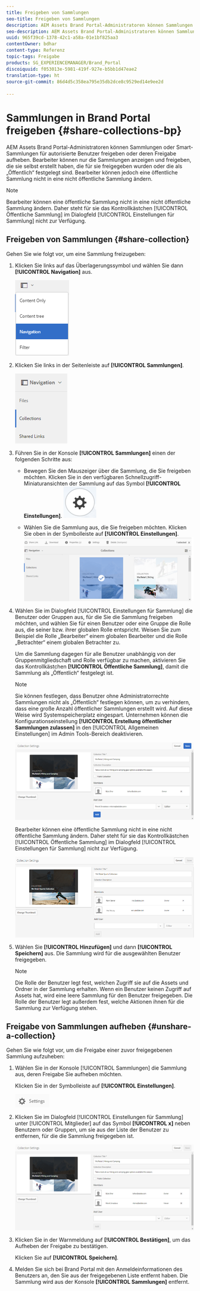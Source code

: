 ```yaml
---
title: Freigeben von Sammlungen
seo-title: Freigeben von Sammlungen
description: AEM Assets Brand Portal-Administratoren können Sammlungen oder Smart-Sammlungen für autorisierte Benutzer freigeben oder deren Freigabe aufheben. Bearbeiter können nur die Sammlungen anzeigen und freigeben, die sie selbst erstellt haben, die für sie freigegeben wurden oder die als „Öffentlich“ festgelegt sind.
seo-description: AEM Assets Brand Portal-Administratoren können Sammlungen oder Smart-Sammlungen für autorisierte Benutzer freigeben oder deren Freigabe aufheben. Bearbeiter können nur die Sammlungen anzeigen und freigeben, die sie selbst erstellt haben, die für sie freigegeben wurden oder die als „Öffentlich“ festgelegt sind.
uuid: 965f39cd-1378-42c1-a58a-01e1bf825aa3
contentOwner: bdhar
content-type: Referenz
topic-tags: Freigabe
products: SG_EXPERIENCEMANAGER/Brand_Portal
discoiquuid: f053013e-5981-419f-927e-b5bb1d47eae2
translation-type: ht
source-git-commit: 86d4d5c358ea795e35db2dce8c9529ed14e9ee2d

---
```



# Sammlungen in Brand Portal freigeben {#share-collections-bp}

AEM Assets Brand Portal-Administratoren können Sammlungen oder Smart-Sammlungen für autorisierte Benutzer freigeben oder deren Freigabe aufheben. Bearbeiter können nur die Sammlungen anzeigen und freigeben, die sie selbst erstellt haben, die für sie freigegeben wurden oder die als „Öffentlich“ festgelegt sind. Bearbeiter können jedoch eine öffentliche Sammlung nicht in eine nicht öffentliche Sammlung ändern.

>[!NOTE]
>
>Bearbeiter können eine öffentliche Sammlung nicht in eine nicht öffentliche Sammlung ändern. Daher steht für sie das Kontrollkästchen [!UICONTROL Öffentliche Sammlung] im Dialogfeld [!UICONTROL Einstellungen für Sammlung] nicht zur Verfügung.

## Freigeben von Sammlungen {#share-collection}

Gehen Sie wie folgt vor, um eine Sammlung freizugeben:

1. Klicken Sie links auf das Überlagerungssymbol und wählen Sie dann **[!UICONTROL Navigation]** aus.

   ![](assets/contenttree-1.png)

1. Klicken Sie links in der Seitenleiste auf **[!UICONTROL Sammlungen]**.

   ![](assets/access_collections.png)

1. Führen Sie in der Konsole **[!UICONTROL Sammlungen]** einen der folgenden Schritte aus:

   * Bewegen Sie den Mauszeiger über die Sammlung, die Sie freigeben möchten. Klicken Sie in den verfügbaren Schnellzugriff-Miniaturansichten der Sammlung auf das Symbol **[!UICONTROL Einstellungen]**.
   ![](assets/settings_thumbnail.png)

   * Wählen Sie die Sammlung aus, die Sie freigeben möchten. Klicken Sie oben in der Symbolleiste auf **[!UICONTROL Einstellungen]**.
   ![](assets/collection-sharing.png)

1. Wählen Sie im Dialogfeld [!UICONTROL Einstellungen für Sammlung] die Benutzer oder Gruppen aus, für die Sie die Sammlung freigeben möchten, und wählen Sie für einen Benutzer oder eine Gruppe die Rolle aus, die seiner bzw. ihrer globalen Rolle entspricht. Weisen Sie zum Beispiel die Rolle „Bearbeiter“ einem globalen Bearbeiter und die Rolle „Betrachter“ einem globalen Betrachter zu.

   Um die Sammlung dagegen für alle Benutzer unabhängig von der Gruppenmitgliedschaft und Rolle verfügbar zu machen, aktivieren Sie das Kontrollkästchen **[!UICONTROL Öffentliche Sammlung]**, damit die Sammlung als „Öffentlich“ festgelegt ist.

   >[!NOTE]
   >
   >Sie können festlegen, dass Benutzer ohne Administratorrechte Sammlungen nicht als „Öffentlich“ festlegen können, um zu verhindern, dass eine große Anzahl öffentlicher Sammlungen erstellt wird. Auf diese Weise wird Systemspeicherplatz eingespart. Unternehmen können die Konfigurationseinstellung **[!UICONTROL Erstellung öffentlicher Sammlungen zulassen]** in den [!UICONTROL Allgemeinen Einstellungen] im Admin Tools-Bereich deaktivieren.

   ![](assets/collection_sharingadduser.png)

   Bearbeiter können eine öffentliche Sammlung nicht in eine nicht öffentliche Sammlung ändern. Daher steht für sie das Kontrollkästchen [!UICONTROL Öffentliche Sammlung] im Dialogfeld [!UICONTROL Einstellungen für Sammlung] nicht zur Verfügung.

   ![](assets/collection-setting-editor.png)

1. Wählen Sie **[!UICONTROL Hinzufügen]** und dann **[!UICONTROL Speichern]** aus. Die Sammlung wird für die ausgewählten Benutzer freigegeben.

   >[!NOTE]
   >
   >Die Rolle der Benutzer legt fest, welchen Zugriff sie auf die Assets und Ordner in der Sammlung erhalten. Wenn ein Benutzer keinen Zugriff auf Assets hat, wird eine leere Sammlung für den Benutzer freigegeben. Die Rolle der Benutzer legt außerdem fest, welche Aktionen ihnen für die Sammlung zur Verfügung stehen.

## Freigabe von Sammlungen aufheben   {#unshare-a-collection}

Gehen Sie wie folgt vor, um die Freigabe einer zuvor freigegebenen Sammlung aufzuheben:

1. Wählen Sie in der Konsole [!UICONTROL Sammlungen] die Sammlung aus, deren Freigabe Sie aufheben möchten.

   Klicken Sie in der Symbolleiste auf **[!UICONTROL Einstellungen]**.

   ![](assets/collection_settings.png)

1. Klicken Sie im Dialogfeld [!UICONTROL Einstellungen für Sammlung] unter [!UICONTROL Mitglieder] auf das Symbol **[!UICONTROL x]** neben Benutzern oder Gruppen, um sie aus der Liste der Benutzer zu entfernen, für die die Sammlung freigegeben ist.

   ![](assets/unshare_collection.png)

1. Klicken Sie in der Warnmeldung auf **[!UICONTROL Bestätigen]**, um das Aufheben der Freigabe zu bestätigen.

   Klicken Sie auf **[!UICONTROL Speichern]**.

1. Melden Sie sich bei Brand Portal mit den Anmeldeinformationen des Benutzers an, den Sie aus der freigegebenen Liste entfernt haben. Die Sammlung wird aus der Konsole **[!UICONTROL Sammlungen]** entfernt.
